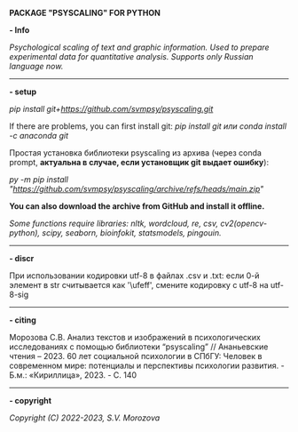 <!---
title: "README"
date: '2022-09-01'
author: "Morozova S.V."
--->

**PACKAGE "PSYSCALING" FOR PYTHON**

**- Info**

*Psychological scaling of text and graphic information. Used to prepare experimental data for quantitative analysis. Supports only Russian language now.*

---
**- setup**

*pip install git+https://github.com/svmpsy/psyscaling.git*


If there are problems, you can first install git:
*pip install git или conda install -c anaconda git*


Простая установка библиотеки psyscaling из архива (через conda prompt, **актуальна в случае, если установщик git выдает ошибку**):

*py -m pip install "https://github.com/svmpsy/psyscaling/archive/refs/heads/main.zip"*


**You can also download the archive from GitHub and install it offline.**

*Some functions require libraries: nltk, wordcloud, re, csv, cv2(opencv-python), scipy, seaborn, bioinfokit, statsmodels, pingouin.*

---
**- discr**

При использовании кодировки utf-8 в файлах .csv и .txt: если 0-й элемент в str считывается как '\ufeff', смените кодировку с utf-8 на utf-8-sig

---
**- сiting**

Морозова С.В. Анализ текстов и изображений в психологических исследованиях с помощью библиотеки “psyscaling” // Ананьевские чтения – 2023. 60 лет социальной психологии в СПбГУ: Человек в современном мире: потенциалы и перспективы психологии развития. - Б.м.: «Кириллица», 2023. - С. 140

---
**- copyright**

*Copyright (C) 2022-2023, S.V. Morozova*
